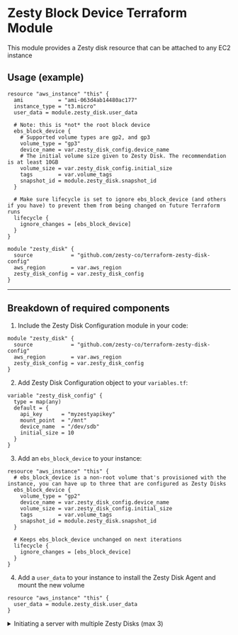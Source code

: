 # Zesty Block Device Terraform Module
This module provides a Zesty disk resource that can be attached to any EC2 instance

## Usage (example)

```hcl
resource "aws_instance" "this" {
  ami           = "ami-063d4ab14480ac177"
  instance_type = "t3.micro"
  user_data = module.zesty_disk.user_data

  # Note: this is *not* the root block device
  ebs_block_device {
    # Supported volume types are gp2, and gp3
    volume_type = "gp3"
    device_name = var.zesty_disk_config.device_name
    # The initial volume size given to Zesty Disk. The recommendation is at least 10GB
    volume_size = var.zesty_disk_config.initial_size
    tags        = var.volume_tags
    snapshot_id = module.zesty_disk.snapshot_id
  }

  # Make sure lifecycle is set to ignore ebs_block_device (and others if you have) to prevent them from being changed on future Terraform runs
  lifecycle {
    ignore_changes = [ebs_block_device]
  }
}

module "zesty_disk" {
  source            = "github.com/zesty-co/terraform-zesty-disk-config"
  aws_region        = var.aws_region
  zesty_disk_config = var.zesty_disk_config
}
```

---

## Breakdown of required components

1. Include the Zesty Disk Configuration module in your code:
```hcl
module "zesty_disk" {
  source            = "github.com/zesty-co/terraform-zesty-disk-config"
  aws_region        = var.aws_region
  zesty_disk_config = var.zesty_disk_config
}
```

2. Add Zesty Disk Configuration object to your `variables.tf`:
```hcl
variable "zesty_disk_config" {
  type = map(any)
  default = {
    api_key      = "myzestyapikey"
    mount_point  = "/mnt"
    device_name  = "/dev/sdb"
    initial_size = 10
  }
}
```

3. Add an `ebs_block_device` to your instance:

```hcl
resource "aws_instance" "this" {
  # ebs_block_device is a non-root volume that's provisioned with the instance, you can have up to three that are configured as Zesty Disks
  ebs_block_device {
    volume_type = "gp2"
    device_name = var.zesty_disk_config.device_name
    volume_size = var.zesty_disk_config.initial_size
    tags        = var.volume_tags
    snapshot_id = module.zesty_disk.snapshot_id
  }

  # Keeps ebs_block_device unchanged on next iterations
  lifecycle {
    ignore_changes = [ebs_block_device]
  }
}
```

4. Add a `user_data` to your instance to install the Zesty Disk Agent and mount the new volume
```hcl
resource "aws_instance" "this" {
  user_data = module.zesty_disk.user_data
}
```

<details>
<summary>Initiating a server with multiple Zesty Disks (max 3)</summary>
If you with to add more than one Zesty disks (up to three are supported), here's an expanded configuration:

```hcl
resource "aws_instance" "this" {
  ami           = "ami-063d4ab14480ac177"
  instance_type = "t3.micro"
  user_data = module.zesty_disk.user_data

  ebs_block_device {
    volume_type = "gp2"
    device_name = var.zesty_disk_config.device_name
    volume_size = var.zesty_disk_config.initial_size
    tags        = var.volume_tags
    snapshot_id = module.zesty_disk.snapshot_id
  }

  ebs_block_device {
    volume_type = "gp2"
    device_name = var.zesty_disk_config_2.device_name
    volume_size = var.zesty_disk_config_2.initial_size
    tags        = var.volume_tags
    snapshot_id = module.zesty_disk.snapshot_id
  }

  ebs_block_device {
    volume_type = "gp2"
    device_name = var.zesty_disk_config_3.device_name
    volume_size = var.zesty_disk_config_3.initial_size
    tags        = var.volume_tags
    snapshot_id = module.zesty_disk.snapshot_id
  }

  lifecycle {
    ignore_changes = [ebs_block_device]
  }
}

module "zesty_disk" {
  source            = "github.com/zesty-co/terraform-zesty-disk-config"
  aws_region        = var.aws_region
  zesty_disk_config = var.zesty_disk_config
}
```

This would also require an additional configuration for the additional disk(s):

```hcl
# variables.tf:
# Note that api_key is not required as the same key can be used from the first disk config object

variable "zesty_disk_config_2" {
  type = map(any)
  default = {
    mount_point  = ""
    device_name  = ""
    initial_size = 10
  }
}

variable "zesty_disk_config_3" {
  type = map(any)
  default = {
    mount_point  = ""
    device_name  = ""
    initial_size = 10
  }
}
```
</details>


